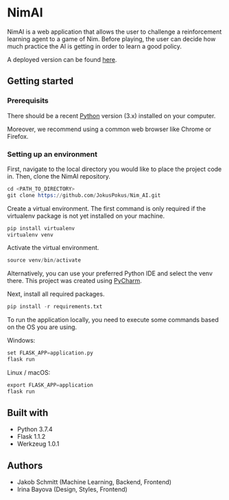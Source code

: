 # NimAI

NimAI is a web application that allows the user to challenge a reinforcement learning agent to a game of Nim. Before playing, the user can decide how much practice the AI is getting in order to learn a good policy.

A deployed version can be found [here](https://nimai.herokuapp.com/).

## Getting started

### Prerequisits

There should be a recent [Python](https://www.python.org/downloads/) version (3.x) installed on your computer. 

Moreover, we recommend using a common web browser like Chrome or Firefox.

### Setting up an environment

First, navigate to the local directory you would like to place the project code in. Then, clone the NimAI repository.

```s
cd <PATH_TO_DIRECTORY>
git clone https://github.com/JokusPokus/Nim_AI.git
```

Create a virtual environment. The first command is only required if the virtualenv package is not yet installed on your machine.

```s
pip install virtualenv
virtualenv venv
```

Activate the virtual environment.

```s
source venv/bin/activate
```

Alternatively, you can use your preferred Python IDE and select the venv there. This project was created using [PyCharm](https://www.jetbrains.com/pycharm/).

Next, install all required packages.

```s
pip install -r requirements.txt
```

To run the application locally, you need to execute some commands based on the OS you are using.

Windows:

```s
set FLASK_APP=application.py
flask run
```

Linux / macOS:

```s
export FLASK_APP=application
flask run
```

## Built with

- Python 3.7.4
- Flask 1.1.2
- Werkzeug 1.0.1

## Authors

- Jakob Schmitt (Machine Learning, Backend, Frontend)
- Irina Bayova (Design, Styles, Frontend)